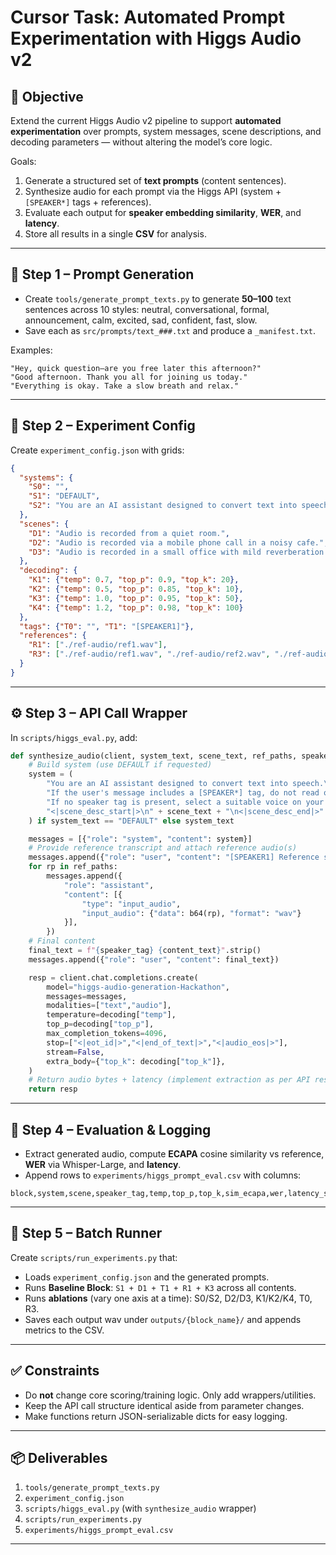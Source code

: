# Cursor Task: Automated Prompt Experimentation with Higgs Audio v2

## 🎯 Objective
Extend the current Higgs Audio v2 pipeline to support **automated experimentation** over prompts, system messages, scene descriptions, and decoding parameters — without altering the model’s core logic.

Goals:
1. Generate a structured set of **text prompts** (content sentences).
2. Synthesize audio for each prompt via the Higgs API (system + `[SPEAKER*]` tags + references).
3. Evaluate each output for **speaker embedding similarity**, **WER**, and **latency**.
4. Store all results in a single **CSV** for analysis.

---

## 🧱 Step 1 – Prompt Generation
- Create `tools/generate_prompt_texts.py` to generate **50–100** text sentences across 10 styles: neutral, conversational, formal, announcement, calm, excited, sad, confident, fast, slow.
- Save each as `src/prompts/text_###.txt` and produce a `_manifest.txt`.

Examples:
```
"Hey, quick question—are you free later this afternoon?"
"Good afternoon. Thank you all for joining us today."
"Everything is okay. Take a slow breath and relax."
```

---

## 🧠 Step 2 – Experiment Config
Create `experiment_config.json` with grids:

```json
{
  "systems": {
    "S0": "",
    "S1": "DEFAULT",
    "S2": "You are an AI assistant designed to convert text into speech... Preserve the speaker's identity; avoid changing style, pitch, or timbre."
  },
  "scenes": {
    "D1": "Audio is recorded from a quiet room.",
    "D2": "Audio is recorded via a mobile phone call in a noisy cafe.",
    "D3": "Audio is recorded in a small office with mild reverberation."
  },
  "decoding": {
    "K1": {"temp": 0.7, "top_p": 0.9, "top_k": 20},
    "K2": {"temp": 0.5, "top_p": 0.85, "top_k": 10},
    "K3": {"temp": 1.0, "top_p": 0.95, "top_k": 50},
    "K4": {"temp": 1.2, "top_p": 0.98, "top_k": 100}
  },
  "tags": {"T0": "", "T1": "[SPEAKER1]"},
  "references": {
    "R1": ["./ref-audio/ref1.wav"],
    "R3": ["./ref-audio/ref1.wav", "./ref-audio/ref2.wav", "./ref-audio/ref3.wav"]
  }
}
```

---

## ⚙️ Step 3 – API Call Wrapper
In `scripts/higgs_eval.py`, add:

```python
def synthesize_audio(client, system_text, scene_text, ref_paths, speaker_tag, content_text, decoding):
    # Build system (use DEFAULT if requested)
    system = (
        "You are an AI assistant designed to convert text into speech.\n"
        "If the user's message includes a [SPEAKER*] tag, do not read out the tag and generate speech for the following text, using the specified voice.\n"
        "If no speaker tag is present, select a suitable voice on your own.\n\n"
        "<|scene_desc_start|>\n" + scene_text + "\n<|scene_desc_end|>"
    ) if system_text == "DEFAULT" else system_text

    messages = [{"role": "system", "content": system}]
    # Provide reference transcript and attach reference audio(s)
    messages.append({"role": "user", "content": "[SPEAKER1] Reference sample for speaker identity."})
    for rp in ref_paths:
        messages.append({
            "role": "assistant",
            "content": [{
                "type": "input_audio",
                "input_audio": {"data": b64(rp), "format": "wav"}
            }],
        })
    # Final content
    final_text = f"{speaker_tag} {content_text}".strip()
    messages.append({"role": "user", "content": final_text})

    resp = client.chat.completions.create(
        model="higgs-audio-generation-Hackathon",
        messages=messages,
        modalities=["text","audio"],
        temperature=decoding["temp"],
        top_p=decoding["top_p"],
        max_completion_tokens=4096,
        stop=["<|eot_id|>","<|end_of_text|>","<|audio_eos|>"],
        stream=False,
        extra_body={"top_k": decoding["top_k"]},
    )
    # Return audio bytes + latency (implement extraction as per API response)
    return resp
```

---

## 🔬 Step 4 – Evaluation & Logging
- Extract generated audio, compute **ECAPA** cosine similarity vs reference, **WER** via Whisper-Large, and **latency**.
- Append rows to `experiments/higgs_prompt_eval.csv` with columns:

```
block,system,scene,speaker_tag,temp,top_p,top_k,sim_ecapa,wer,latency_s,content,out_wav
```

---

## 🧩 Step 5 – Batch Runner
Create `scripts/run_experiments.py` that:
- Loads `experiment_config.json` and the generated prompts.
- Runs **Baseline Block**: `S1 + D1 + T1 + R1 + K3` across all contents.
- Runs **ablations** (vary one axis at a time): S0/S2, D2/D3, K1/K2/K4, T0, R3.
- Saves each output wav under `outputs/{block_name}/` and appends metrics to the CSV.

---

## ✅ Constraints
- Do **not** change core scoring/training logic. Only add wrappers/utilities.
- Keep the API call structure identical aside from parameter changes.
- Make functions return JSON-serializable dicts for easy logging.

---

## 📦 Deliverables
1. `tools/generate_prompt_texts.py`  
2. `experiment_config.json`  
3. `scripts/higgs_eval.py` (with `synthesize_audio` wrapper)  
4. `scripts/run_experiments.py`  
5. `experiments/higgs_prompt_eval.csv`

---
